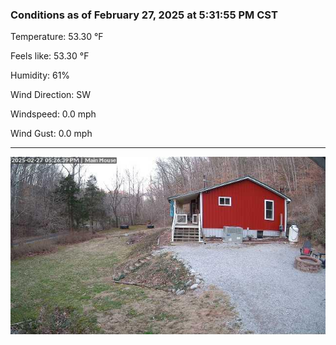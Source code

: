 ### Conditions as of February 27, 2025 at 5:31:55 PM CST 

Temperature: 53.30 &deg;F

Feels like: 53.30 &deg;F

Humidity: 61%

Wind Direction: SW

Windspeed: 0.0 mph

Wind Gust: 0.0 mph

---

<img src="./images/latest.jpeg"/>

